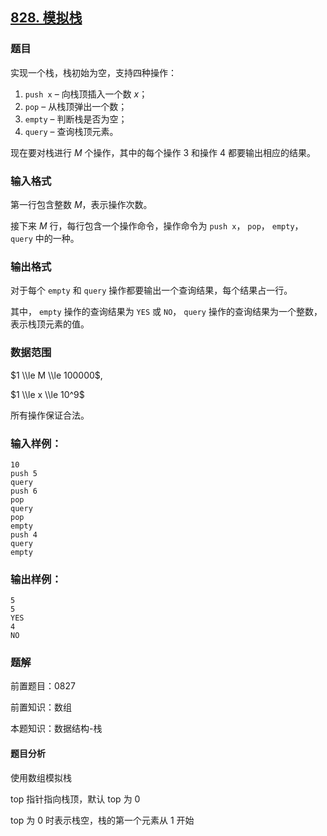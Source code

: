 ## [828\. 模拟栈](https://www.acwing.com/problem/content/830/)

### 题目

实现一个栈，栈初始为空，支持四种操作：

1. `push x` – 向栈顶插入一个数 $x$；
2. `pop` – 从栈顶弹出一个数；
3. `empty` – 判断栈是否为空；
4. `query` – 查询栈顶元素。

现在要对栈进行 $M$ 个操作，其中的每个操作 $3$ 和操作 $4$ 都要输出相应的结果。

### 输入格式

第一行包含整数 $M$，表示操作次数。

接下来 $M$ 行，每行包含一个操作命令，操作命令为 `push x`， `pop`， `empty`， `query` 中的一种。

### 输出格式

对于每个 `empty` 和 `query` 操作都要输出一个查询结果，每个结果占一行。

其中， `empty` 操作的查询结果为 `YES` 或 `NO`， `query` 操作的查询结果为一个整数，表示栈顶元素的值。

### 数据范围

$1 \\le M \\le 100000$,

$1 \\le x \\le 10^9$

所有操作保证合法。

### 输入样例：

```
10
push 5
query
push 6
pop
query
pop
empty
push 4
query
empty
```

### 输出样例：

```
5
5
YES
4
NO
```

### 题解

前置题目：0827

前置知识：数组

本题知识：数据结构-栈

#### 题目分析

使用数组模拟栈

top 指针指向栈顶，默认 top 为 0

top 为 0 时表示栈空，栈的第一个元素从 1 开始
